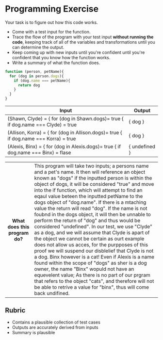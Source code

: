 # Programming Exercise

Your task is to figure out how this code works.

* Come with a test input for the function.
* Trace the flow of the program with your test input **without running the code**, keeping track of all of the variables and transformations until you can determine the output.
* Keep coming up with new inputs until you're confident until you're confident that you know how the function works.
* Write a summary of what the function does.

```js
function (person, petName){
  for (dog in person.dogs){
    if (dog.name === petName){
      return dog
    }
  }
}
```

| Input | Output |
| ------------------- | --------- |
|   (Shawn, Clyde) = { for (dog in Shawn.dogs)= true { if dog.name === Clyde) = true     |  { dog }       | 
|   (Allison, Korra) = { for (dog in Allison.dogs)= true { if dog.name === Korra) = true |  { dog }       | 
|   (Alexis, Binx) = { for (dog in Alexis.dogs)= true { if dog.name === Binx) = flase    | { undefined }  | 

<table>
  <tr>
    <th>What does this program do?</th>
    <td>This program will take two inputs; a persons name and a pet's name. It then will reference an object known as "dogs" if the inputted person is within the object of dogs, it will be considered "true" and move into the if function, which will attempt to find an eqaul value beteen the inputted petName to the dogs object of "dog.name". If there is a mtaching value the return will read "dog". If the name is not foubnd in the dogs object, it will then be unnable to perform the return of "dog" and thus would be considered "undefined". In our test, we use "Clyde" as a dog, and we will assume that Clyde is apart of the object we cannot be certain as ourt example does not allow us acces, for the purpposes of this proof we will suspend our disblelief that Clyde is not a dog. Binx however is a 
cat! Even if Alexis is a name found within the scope of "dogs" as sher is a dog owner, the name "Binx" wopuld not have an equevelent value; As there is no part of our prgram that refers to the object "cats", and therefore will not be able to retrive a value for "binx", thus will come back undifined.</td>
  </tr>
</table>

## Rubric

* Contains a plausible collection of test cases
* Outputs are accurately derived from inputs
* Summary is plausible
